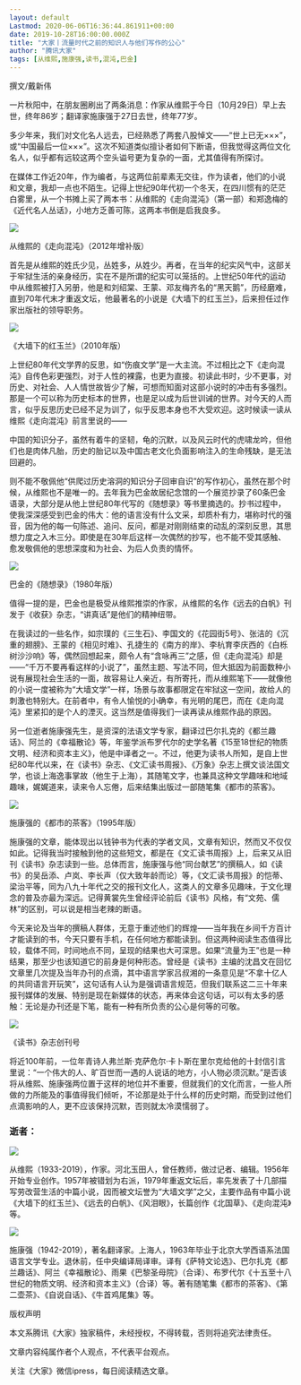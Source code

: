 ```yaml
---
layout: default
Lastmod: 2020-06-06T16:36:44.861911+00:00
date: 2019-10-28T16:00:00.000Z
title: "大家丨流量时代之前的知识人与他们写作的公心"
author: "腾讯大家"
tags: [从维熙,施康强,读书,混沌,巴金]
---
```


撰文/戴新伟

一片秋阳中，在朋友圈刷出了两条消息：作家从维熙于今日（10月29日）早上去世，终年86岁；翻译家施康强于27日去世，终年77岁。

多少年来，我们对文化名人远去，已经熟悉了两套八股悼文——“世上已无×××”，或“中国最后一位×××”。这次不知道类似擅讣者如何下断语，但我觉得这两位文化名人，似乎都有远较这两个空头谥号更为复杂的一面，尤其值得有所探讨。

在媒体工作近20年，作为编者，与这两位前辈素无交往，作为读者，他们的小说和文章，我却一点也不陌生。记得上世纪90年代初一个冬天，在四川惯有的茫茫白雾里，从一个书摊上买了两本书：从维熙的《走向混沌》（第一部）和郑逸梅的《近代名人丛话》，小地方乏善可陈，这两本书倒是启我良多。

![](https://images.weserv.nl/?url=http%3A//inews.gtimg.com/newsapp_bt/0/10635372195/641)

从维熙的《走向混沌》（2012年增补版）

首先是从维熙的姓氏少见，丛姓多，从姓少。再者，在当年的纪实风气中，这部关于牢狱生活的亲身经历，实在不是所谓的纪实可以笼括的。上世纪50年代的运动中从维熙被打入另册，他是和刘绍棠、王蒙、邓友梅齐名的“黑天鹅”，历经磨难，直到70年代末才重返文坛，他最著名的小说是《大墙下的红玉兰》，后来担任过作家出版社的领导职务。

![](https://images.weserv.nl/?url=http%3A//inews.gtimg.com/newsapp_bt/0/10635372198/641)

《大墙下的红玉兰》（2010年版）

上世纪80年代文学界的反思，如“伤痕文学”是一大主流。不过相比之下《走向混沌》自传色彩更强烈，对于人性的裸露，也更为直接。初读此书时，少不更事，对历史、对社会、人人情世故皆少了解，可想而知面对这部小说时的冲击有多强烈。那是一个可以称为历史标本的世界，也是足以成为后世训诫的世界。对今天的人而言，似乎反思历史已经不足为训了，似乎反思本身也不大受欢迎。这时候读一读从维熙《走向混沌》前言里说的——

中国的知识分子，虽然有着牛的坚韧，龟的沉默，以及风云时代的虎啸龙吟，但他们也是肉体凡胎，历史的胎记以及中国古老文化负面影响注入的生命残缺，是无法回避的。

则不能不敬佩他“供爬过历史溶洞的知识分子回审自识”的写作初心，虽然在那个时候，从维熙也不是唯一的。去年我为巴金故居纪念馆的一个展览抄录了60条巴金语录，大部分是从他上世纪80年代写的《随想录》等书里摘选的。抄书过程中，使我深深感受到巴金的伟大：他的语言没有什么文采，却质朴有力，堪称时代的强音，因为他的每一句陈述、追问、反问，都是对刚刚结束的动乱的深刻反思，其思想力度之入木三分。即使是在30年后这样一次偶然的抄写，也不能不受其感触、愈发敬佩他的思想深度和为社会、为后人负责的情怀。

![](https://images.weserv.nl/?url=http%3A//inews.gtimg.com/newsapp_bt/0/10635372200/641)

巴金的《随想录》（1980年版）

值得一提的是，巴金也是极受从维熙推崇的作家，从维熙的名作《远去的白帆》刊发于《收获》杂志，“讲真话”是他们的精神纽带。

在我读过的一些名作，如宗璞的《三生石》、李国文的《花园街5号》、张洁的《沉重的翅膀》、王蒙的《相见时难》、孔捷生的《南方的岸》、李杭育李庆西的《白栎树沙沙响》等，偶然回想起来，颇令人有“含咏再三”之感，但《走向混沌》却是——“千万不要再看这样的小说了”，虽然主题、写法不同，但大抵因为前面数种小说有展现社会生活的一面，故容易让人亲近，有所寄托，而从维熙笔下——就像他的小说一度被称为“大墙文学”一样，场景与故事都限定在牢狱这一空间，故给人的刺激也特别大。在前者中，有令人愉悦的小确幸，有光明的尾巴，而在《走向混沌》里紧扣的是个人的湮灭。这当然是值得我们一读再读从维熙作品的原因。

另一位逝者施康强先生，是资深的法语文学专家，翻译过巴尔扎克的《都兰趣话》、阿兰的《幸福散论》等，年鉴学派布罗代尔的史学名著《15至18世纪的物质文明、经济和资本主义》，他是中译者之一。不过，他更为读书人所知，是自上世纪80年代以来，在《读书》杂志、《文汇读书周报》、《万象》杂志上撰文谈法国文学，也谈上海逸事掌故（他生于上海），其随笔文字，也兼具这种文学趣味和地域趣味，娓娓道来，读来令人忘倦，后来结集出版过一部随笔集《都市的茶客》。

![](https://images.weserv.nl/?url=http%3A//inews.gtimg.com/newsapp_bt/0/10635372201/641)

施康强的《都市的茶客》（1995年版）

施康强的文章，能体现出以钱钟书为代表的学者文风，文章有知识，然而又不仅仅如此。记得我当时接触到他的这些短文，都是在《文汇读书周报》上，后来又从旧刊《读书》杂志读到一些。总体而言，施康强与他“同台献艺”的撰稿人，如《读书》的吴岳添、卢岚、李长声（仅大致年龄而论）等，《文汇读书周报》的恺蒂、梁治平等，同为八九十年代之交的报刊文化人，这类人的文章多见趣味，于文化理念的普及亦最为深远。记得黄裳先生曾经评论前后《读书》风格，有“文苑、儒林”的区别，可以说是相当老辣的断语。

今天来论及当年的撰稿人群体，无意于重述他们的辉煌——当年我在乡间千方百计才能读到的书，今天只要有手机，在任何地方都能读到。但这两种阅读生态值得比较，载体不同，时间地点不同，呈现的结果也大可深思。如果“流量为王”也是一种结果，那至少也该知道它的前身是何种形态。曾经是《读书》主编的沈昌文在回忆文章里几次提及当年办刊的点滴，其中语言学家吕叔湘的一条意见是“不拿十亿人的共同语言开玩笑”，这句话有人认为是强调语言规范，但我们联系这二三十年来报刊媒体的发展、特别是现在新媒体的状态，再来体会这句话，可以有太多的感触：无论是办刊还是下笔，能有一种有所负责的公心是何等的可敬。

![](https://images.weserv.nl/?url=http%3A//inews.gtimg.com/newsapp_bt/0/10635372202/641)

《读书》杂志创刊号

将近100年前，一位年青诗人弗兰斯·克萨危尔·卡卜斯在里尔克给他的十封信引言里说：“一个伟大的人、旷百世而一遇的人说话的地方，小人物必须沉默。”是否该将从维熙、施康强两位置于这样的地位并不重要，但就我们的文化而言，一些人所做的力所能及的事值得我们倾听，不论那是处于什么样的历史时期，而受到过他们点滴影响的人，更不应该保持沉默，否则就太冷漠懦弱了。

### 逝者：

![](https://images.weserv.nl/?url=http%3A//inews.gtimg.com/newsapp_bt/0/10635372204/641)

从维熙（1933-2019），作家。河北玉田人，曾任教师，做过记者、编辑。1956年开始专业创作。1957年被错划为右派，1979年重返文坛后，率先发表了十几部描写劳改营生活的中篇小说，因而被文坛誉为“大墙文学”之父，主要作品有中篇小说《大墙下的红玉兰》、《远去的白帆》、《风泪眼》，长篇创作《北国草》、《走向混沌》等。

![](https://images.weserv.nl/?url=http%3A//inews.gtimg.com/newsapp_bt/0/10635372205/641)

施康强（1942-2019），著名翻译家。上海人，1963年毕业于北京大学西语系法国语言文学专业。退休前，任中央编译局译审。译有《萨特文论选》、巴尔扎克《都兰趣话》、阿兰《幸福散论》、雨果《巴黎圣母院》（合译）、布罗代尔《十五至十八世纪的物质文明、经济和资本主义》（合译）等。著有随笔集《都市的茶客》、《第二壶茶》、《自说自话》、《牛首鸡尾集》等。

版权声明

本文系腾讯《大家》独家稿件，未经授权，不得转载，否则将追究法律责任。

文章内容纯属作者个人观点，不代表平台观点。

关注《大家》微信ipress，每日阅读精选文章。

